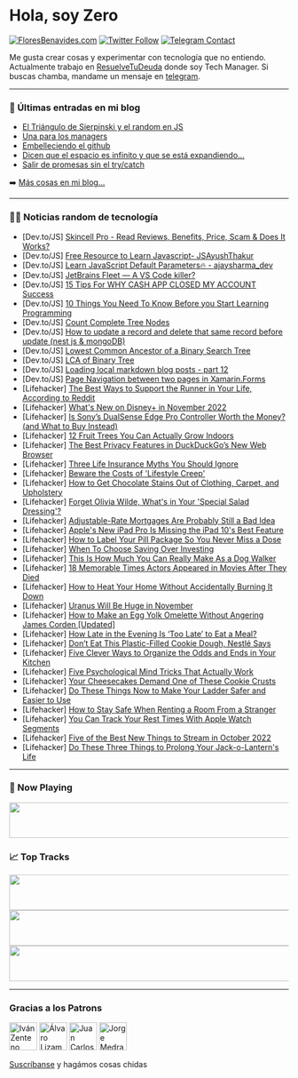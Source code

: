 # Hola, soy Zero

[![FloresBenavides.com](https://img.shields.io/website?down_message=oops&label=MiBlog&style=for-the-badge&up_message=online&url=https%3A%2F%2Ffloresbenavides.com)](https://floresbenavides.com) [![Twitter Follow](https://img.shields.io/twitter/follow/ZeroDragon?color=%231DA1F2&label=Follow&logo=twitter&logoColor=ffffff&style=for-the-badge)](https://twitter.com/zerodragon) [![Telegram Contact](https://img.shields.io/badge/escr%C3%ADbeme-ZeroDragon-%2326A5E4?style=for-the-badge&logo=telegram)](https://t.me/zerodragon)

Me gusta crear cosas y experimentar con tecnología que no entiendo.
Actualmente trabajo en [ResuelveTuDeuda](http://github.com/resuelve) donde soy Tech Manager.
Si buscas chamba, mandame un mensaje en [telegram](https://t.me/zerodragon).

---

### 📕 Últimas entradas en mi blog
<!-- BLOG-POST-LIST:START -->
- [El Triángulo de Sierpinski y el random en JS](https://floresbenavides.com/el-triangulo-de-sierpinski-y-el-random-en-js/)
- [Una para los managers](https://floresbenavides.com/una-para-los-managers/)
- [Embelleciendo el github](https://floresbenavides.com/embelleciendo-el-github/)
- [Dicen que el espacio es infinito y que se está expandiendo…](https://floresbenavides.com/dicen-que-el-espacio-es-infinito-y-que-se-esta-expandiendo/)
- [Salir de promesas sin el try/catch](https://floresbenavides.com/salir-de-promesas-sin-el-try-catch/)
<!-- BLOG-POST-LIST:END -->

➡️ [Más cosas en mi blog...](https://floresbenavides.com)

---

### 👨‍💻 Noticias random de tecnología
<!-- TECH-POSTS:START -->
- [Dev.to/JS] [Skincell Pro - Read Reviews, Benefits, Price, Scam &amp; Does It Works?](https://dev.to/skincellprofac2/skincell-pro-read-reviews-benefits-price-scam-does-it-works-mc1)
- [Dev.to/JS] [Free Resource to Learn Javascript- JSAyushThakur](https://dev.to/knowledgefromtwitter/free-resource-to-learn-javascript-jsayushthakur-2bgb)
- [Dev.to/JS] [Learn JavaScript Default Parameters🔥 - ajaysharma_dev](https://dev.to/knowledgefromtwitter/learn-javascript-default-parameters-ajaysharmadev-5a3j)
- [Dev.to/JS] [JetBrains Fleet — A VS Code killer?](https://dev.to/sameer1612/jetbrains-fleet-a-vs-code-killer-2odb)
- [Dev.to/JS] [15 Tips For WHY CASH APP CLOSED MY ACCOUNT Success](https://dev.to/mikes1987/15-tips-for-why-cash-app-closed-my-account-success-4h3d)
- [Dev.to/JS] [10 Things You Need To Know Before you Start Learning Programming](https://dev.to/ucode/10-things-you-need-to-know-before-you-start-learning-programming-439k)
- [Dev.to/JS] [Count Complete Tree Nodes](https://dev.to/zeeshanali0704/count-complete-tree-nodes-3e8)
- [Dev.to/JS] [How to update a record and delete that same record before update &lpar;nest js &amp; mongoDB&rpar;](https://dev.to/umasankarswain/how-to-update-a-record-and-delete-that-same-record-before-update-nest-js-mongodb-349m)
- [Dev.to/JS] [Lowest Common Ancestor of a Binary Search Tree](https://dev.to/zeeshanali0704/lowest-common-ancestor-of-a-binary-search-tree-21kn)
- [Dev.to/JS] [LCA of Binary Tree](https://dev.to/zeeshanali0704/lca-of-binary-tree-3nb5)
- [Dev.to/JS] [Loading local markdown blog posts - part 12](https://dev.to/dailydevtips1/loading-local-markdown-blog-posts-part-12-221g)
- [Dev.to/JS] [Page Navigation between two pages in Xamarin.Forms](https://dev.to/ifourtechnolab/page-navigation-between-two-pages-in-xamarinforms-7af)
- [Lifehacker] [The Best Ways to Support the Runner in Your Life, According to Reddit](https://lifehacker.com/the-best-ways-to-support-the-runner-in-your-life-accor-1849674299)
- [Lifehacker] [What&#39;s New on Disney+ in November 2022](https://lifehacker.com/whats-new-on-disney-in-november-2022-1849673854)
- [Lifehacker] [Is Sony’s DualSense Edge Pro Controller Worth the Money? &lpar;and What to Buy Instead&rpar;](https://lifehacker.com/is-sony-s-dualsense-edge-pro-controller-worth-the-money-1849674180)
- [Lifehacker] [12 Fruit Trees You Can Actually Grow Indoors](https://lifehacker.com/12-fruit-trees-you-can-actually-grow-indoors-1849672630)
- [Lifehacker] [The Best Privacy Features in DuckDuckGo’s New Web Browser](https://lifehacker.com/the-best-privacy-features-in-duckduckgo-s-new-web-brows-1849673422)
- [Lifehacker] [Three Life Insurance Myths You Should Ignore](https://lifehacker.com/three-life-insurance-myths-you-should-ignore-1849673651)
- [Lifehacker] [Beware the Costs of &#39;Lifestyle Creep&#39;](https://lifehacker.com/beware-the-costs-of-lifestyle-creep-1849672721)
- [Lifehacker] [How to Get Chocolate Stains Out of Clothing, Carpet, and Upholstery](https://lifehacker.com/how-to-get-chocolate-stains-out-of-clothing-carpet-an-1849672707)
- [Lifehacker] [Forget Olivia Wilde, What&#39;s in Your &#39;Special Salad Dressing&#39;?](https://lifehacker.com/forget-olivia-wilde-whats-in-your-special-salad-dressi-1849673100)
- [Lifehacker] [Adjustable-Rate Mortgages Are Probably Still a Bad Idea](https://lifehacker.com/adjustable-rate-mortgages-are-probably-still-a-bad-idea-1849669216)
- [Lifehacker] [Apple&#39;s New iPad Pro Is Missing the iPad 10&#39;s Best Feature](https://lifehacker.com/apples-new-ipad-pro-is-missing-the-ipad-10s-best-featur-1849672148)
- [Lifehacker] [How to Label Your Pill Package So You Never Miss a Dose](https://lifehacker.com/how-to-label-your-pill-package-so-you-never-miss-a-dose-1849671977)
- [Lifehacker] [When To Choose Saving Over Investing](https://lifehacker.com/when-to-choose-saving-over-investing-1849671926)
- [Lifehacker] [This Is How Much You Can Really Make As a Dog Walker](https://lifehacker.com/this-is-how-much-you-can-really-make-as-a-dog-walker-1849671945)
- [Lifehacker] [18 Memorable Times Actors Appeared in Movies After They Died](https://lifehacker.com/18-memorable-times-actors-appeared-in-movies-after-they-1849664459)
- [Lifehacker] [How to Heat Your Home Without Accidentally Burning It Down](https://lifehacker.com/how-to-heat-your-home-without-accidentally-burning-it-d-1849670077)
- [Lifehacker] [Uranus Will Be Huge in November](https://lifehacker.com/uranus-will-be-huge-in-november-1849667607)
- [Lifehacker] [How to Make an Egg Yolk Omelette Without Angering James Corden [Updated]](https://lifehacker.com/how-to-make-an-egg-yolk-omelette-without-angering-james-1849669120)
- [Lifehacker] [How Late in the Evening Is ‘Too Late’ to Eat a Meal?](https://lifehacker.com/how-late-in-the-evening-is-too-late-to-eat-a-meal-1849668974)
- [Lifehacker] [Don’t Eat This Plastic-Filled Cookie Dough, Nestlé Says](https://lifehacker.com/don-t-eat-this-plastic-filled-cookie-dough-nestle-says-1849668760)
- [Lifehacker] [Five Clever Ways to Organize the Odds and Ends in Your Kitchen](https://lifehacker.com/five-clever-ways-to-organize-the-odds-and-ends-in-your-1849665135)
- [Lifehacker] [Five Psychological Mind Tricks That Actually Work](https://lifehacker.com/five-psychological-mind-tricks-that-actually-work-1849668352)
- [Lifehacker] [Your Cheesecakes Demand One of These Cookie Crusts](https://lifehacker.com/your-pies-demand-one-of-these-cookie-crusts-1849668246)
- [Lifehacker] [Do These Things Now to Make Your Ladder Safer and Easier to Use](https://lifehacker.com/do-these-things-now-to-make-your-ladder-safer-and-easie-1849668109)
- [Lifehacker] [How to Stay Safe When Renting a Room From a Stranger](https://lifehacker.com/how-to-stay-safe-when-renting-a-room-from-a-stranger-1849667148)
- [Lifehacker] [You Can Track Your Rest Times With Apple Watch Segments](https://lifehacker.com/you-can-track-your-rest-times-with-apple-watch-segments-1849667118)
- [Lifehacker] [Five of the Best New Things to Stream in October 2022](https://lifehacker.com/five-of-the-best-new-things-to-stream-in-october-2022-1849667286)
- [Lifehacker] [Do These Three Things to Prolong Your Jack-o-Lantern&#39;s Life](https://lifehacker.com/do-these-three-things-to-prolong-your-jack-o-lanterns-l-1849667151)<!-- TECH-POSTS:END -->

---

### 🎵 Now Playing
<a href="https://spotify-now-playing-dun.vercel.app/now-playing?open"><img src="https://spotify-now-playing-dun.vercel.app/now-playing" width="540" height="64"></a>

### 📈 Top Tracks
<a href="https://spotify-now-playing-dun.vercel.app/top-tracks?i=1&open"><img src="https://spotify-now-playing-dun.vercel.app/top-tracks?i=1" width="540" height="64"></a>
<a href="https://spotify-now-playing-dun.vercel.app/top-tracks?i=2&open"><img src="https://spotify-now-playing-dun.vercel.app/top-tracks?i=2" width="540" height="64"></a>
<a href="https://spotify-now-playing-dun.vercel.app/top-tracks?i=3&open"><img src="https://spotify-now-playing-dun.vercel.app/top-tracks?i=3" width="540" height="64"></a>

---

### Gracias a los Patrons
[<img src="https://avatars.githubusercontent.com/u/243380?v=4" alt="Iván Zenteno" width="50px">](https://github.com/k001) [<img src="https://avatars.githubusercontent.com/u/19955639?v=4" alt="Álvaro Lizama" width="50px">](https://github.com/alvarolizama) [<img src="https://avatars.githubusercontent.com/u/2718753?v=4" alt="Juan Carlos Ruiz" width="50px">](https://github.com/JuanCrg90) [<img src="https://avatars.githubusercontent.com/u/37025?v=4" alt="Jorge Medrano" width="50px">](https://github.com/h1pp1e) 

[Suscríbanse](https://www.patreon.com/zerodragon) y hagámos cosas chidas
